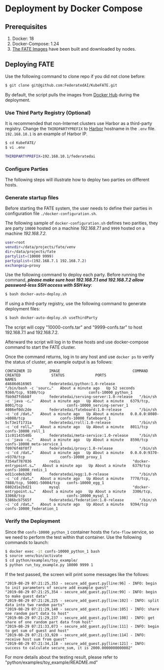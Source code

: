# Deployment by Docker Compose

## Prerequisites
1. Docker: 18
2. Docker-Compose: 1.24
3. [The FATE Images](https://github.com/FederatedAI/FATE/tree/contributor_1.0_docker/docker-build) have been built and downloaded by nodes.

## Deploying FATE
Use the following command to clone repo if you did not clone before:
```bash
$ git clone git@github.com:FederatedAI/KubeFATE.git
```
By default, the script pulls the images from [Docker Hub](https://hub.docker.com/search?q=federatedai&type=image) during the deployment.

### Use Third Party Registry (Optional)
It is recommended that non-Internet clusters use Harbor as a third-party registry. Change the `THIRDPARTYPREFIX` to [Harbor](https://goharbor.io/) hostname in the `.env` file. `192.168.10.1` is an example of Harbor IP.
```bash
$ cd KubeFATE/
$ vi .env

THIRDPARTYPREFIX=192.168.10.1/federatedai
```

### Configure Parties
The following steps will illustrate how to deploy two parties on different hosts.

### Generate startup files
Before starting the FATE system, the user needs to define their parties in configuration file `./docker-configuration.sh`. 

The following sample of `docker-configuration.sh` defines two parities, they are party `10000` hosted on a machine *192.168.7.1* and `9999` hosted on a machine *192.168.7.2*.
```bash
user=root
venvdir=/data/projects/fate/venv
dir=/data/projects/fate
partylist=(10000 9999)
partyiplist=(192.168.7.1 192.168.7.2)
exchangeip=proxy
```

Use the following command to deploy each party. Before running the command, ***please make sure host 192.168.7.1 and 192.168.7.2 allow password-less SSH access with SSH key***:
```bash
$ bash docker-auto-deploy.sh
```
If using a third-party registry, use the following command to generate deployment files:
```bash
$ bash docker-auto-deploy.sh useThirdParty
```

The script will copy "10000-confs.tar" and "9999-confs.tar" to host 192.168.7.1 and 192.168.7.2.

Afterward the script will log in to these hosts and use docker-compose command to start the FATE cluster.

Once the command returns, log in to any host and use `docker ps` to verify the status of cluster, an example output is as follows:

```
CONTAINER ID        IMAGE                                 COMMAND                  CREATED              STATUS              PORTS                                 NAMES
d4686d616965        federatedai/python:1.0-release           "/bin/bash -c 'sourc…"   About a minute ago   Up 52 seconds       9360/tcp, 9380/tcp                    confs-10000_python_1
fbb9d7fdbb8f        federatedai/serving-server:1.0-release   "/bin/sh -c 'java -c…"   About a minute ago   Up About a minute   6379/tcp, 8001/tcp                    confs-10000_serving-server_1
4086ef0dc2de        federatedai/fateboard:1.0-release        "/bin/sh -c 'cd /dat…"   About a minute ago   Up About a minute   0.0.0.0:8080->8080/tcp                confs-10000_fateboard_1
5cf3e1f1731a        federatedai/roll:1.0-release             "/bin/sh -c 'cd roll…"   About a minute ago   Up About a minute   8011/tcp                              confs-10000_roll_1
11c01143540b        federatedai/meta-service:1.0-release     "/bin/sh -c 'java -c…"   About a minute ago   Up About a minute   8590/tcp                              confs-10000_meta-service_1
f0976f48f0f7        federatedai/proxy:1.0-release            "/bin/sh -c 'cd /dat…"   About a minute ago   Up About a minute   0.0.0.0:9370->9370/tcp                confs-10000_proxy_1
7354af787036        redis                                 "docker-entrypoint.s…"   About a minute ago   Up About a minute   6379/tcp                              confs-10000_redis_1
ed11ce8eb20d        federatedai/egg:1.0-release              "/bin/sh -c 'cd /dat…"   About a minute ago   Up About a minute   7778/tcp, 7888/tcp, 50001-50004/tcp   confs-10000_egg_1
6802d1e2bd21        mysql                                 "docker-entrypoint.s…"   About a minute ago   Up About a minute   3306/tcp, 33060/tcp                   confs-10000_mysql_1
5386bcb7565f        federatedai/federation:1.0-release       "/bin/sh -c 'cd /dat…"   About a minute ago   Up About a minute   9394/tcp                              confs-10000_federation_1
```

### Verify the Deployment
Since the `confs-10000_python_1` container hosts the `fate-flow` service, so we need to perform the test within that container. Use the following commands to launch:
```bash
$ docker exec -it confs-10000_python_1 bash
$ source venv/bin/activate
$ cd python/examples/toy_example/
$ python run_toy_example.py 10000 9999 1
```
If the test passed, the screen will print some messages like the follows:
```
"2019-08-29 07:21:25,353 - secure_add_guest.py[line:96] - INFO: begin to init parameters of secure add example guest"
"2019-08-29 07:21:25,354 - secure_add_guest.py[line:99] - INFO: begin to make guest data"
"2019-08-29 07:21:26,225 - secure_add_guest.py[line:102] - INFO: split data into two random parts"
"2019-08-29 07:21:29,140 - secure_add_guest.py[line:105] - INFO: share one random part data to host"
"2019-08-29 07:21:29,237 - secure_add_guest.py[line:108] - INFO: get share of one random part data from host"
"2019-08-29 07:21:33,073 - secure_add_guest.py[line:111] - INFO: begin to get sum of guest and host"
"2019-08-29 07:21:33,920 - secure_add_guest.py[line:114] - INFO: receive host sum from guest"
"2019-08-29 07:21:34,118 - secure_add_guest.py[line:121] - INFO: success to calculate secure_sum, it is 2000.0000000000002"
```
For more details about the testing result, please refer to "python/examples/toy_example/README.md" 
